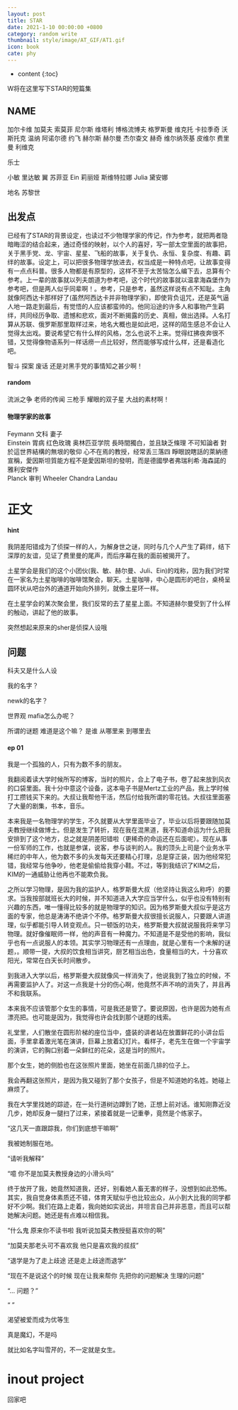 ```yaml
---
layout: post
title: STAR
date: 2021-1-10 00:00:00 +0800
category: random write
thumbnail: style/image/AT_GIF/AT1.gif
icon: book
cate: phy
---
```

* content
{:toc}


W将在这里写下STAR的短篇集





## NAME
加尔卡维
加莫夫
索莫菲
尼尔斯
维塔利
博格流博夫
格罗斯曼
维克托
卡拉季奇
沃斯托克
温纳
阿诺尔德
约飞
赫尔斯
赫尔曼
杰尔查文
赫奇
维尔纳茨基
皮维尔
费里曼
利维克

乐士

小敏 里达敏
翼
苏菲亚
Ein
莉丽娅
斯维特拉娜
Julia
黛安娜


地名
苏黎世






## 出发点
已经有了STAR的背景设定，也读过不少物理学家的传记，作为参考，就把两者隐暗晦涩的结合起来，通过奇怪的映射，以个人的喜好，写一部太空里面的故事把，关于黑手党、龙、宇宙、星星、飞船的故事，关于复仇、永恒、复杂度、有趣、羁绊的故事。设定上，可以把很多物理学放进去，权当成是一种特点吧，让故事变得有一点点科普。很多人物都是有原型的，这样不至于太苦恼怎么编下去，总算有个参考。上一辈的故事就以列夫朗道为参考吧，这个时代的故事就以温拿海森堡作为参考吧，但是两人似乎同辈啊！。参考，只是参考，虽然这样说有点不知耻。主角就像阿西达卡那样好了(虽然阿西达卡并非物理学家)，即使背负诅咒，还是英气逼人地一路走到最后，有觉悟的人应该都蛮帅的。他同沿途的许多人和事物产生羁绊，共同经历争取、遗憾和悲欢，面对不断揭露的历史、真相，做出选择。人名打算从苏联、俄罗斯那里取样过来，地名大概也是如此吧，这样的陌生感总不会让人觉得太出戏。要说希望它有什么样的风格，怎么也说不上来。觉得红拂夜奔很不错，又觉得像物语系列一样话痨一点比较好，然而能够写成什么样，还是看造化吧。

智斗  探案  废话  还是对黑手党的事情知之甚少啊！


#### random
流派之争
老师的传闻
三枪手
耀眼的双子星
大战的素材啊！



#### 物理学家的故事
Feymann 文科  妻子  
Einstein 胃病  红色玫瑰  奥林匹亚学院  長時間獨白，並且缺乏條理  不可知論者  對於這世界結構的無垠的敬仰  心不在焉的教授，经常丢三落四   睜眼說瞎話的萊納德宣稱，愛因斯坦質能方程不是愛因斯坦的發明，而是德國學者弗瑞利希·海森諾的雅利安傑作   
Planck 审判
Wheeler 
Chandra 
Landau

# 正文

#### hint

我阴差阳错成为了侦探一样的人，为解身世之谜，同时与几个人产生了羁绊，结下深厚的友谊，见证了费里曼的尾声，而后序幕在我的面前被揭开了。


土星学会是我们的这个小团伙(我、敏、赫尔曼、Juli、Ein)的戏称，因为我们时常在一家名为土星咖啡的咖啡馆聚会，聊天。土星咖啡，中心是圆形的吧台，桌椅呈圆环状从吧台外的通道开始向外排列，就像土星环一样。

在土星学会的某次聚会里，我们反常的去了星星上面。不知道赫尔曼受到了什么样的触动，讲起了他的故事。

突然想起来原来的sher是侦探人设哦  

## 问题

科夫又是什么人设

我的名字？

newk的名字？

世界观 mafia怎么办呢？

所谓的谜题 难道是这个嘛？  是谁 从哪里来 到哪里去




#### ep 01



我是一个孤独的人，只有为数不多的朋友。

我翻阅着读大学时候所写的博客，当时的照片，合上了电子书，卷了起来放到风衣的口袋里面。我十分中意这个设备，这本电子书是Mertz工业的产品，我上学时候打工攒钱买下来的。大叔让我帮他干活，然后付给我所谓的零花钱。大叔往里面塞了大量的剧集，书本，音乐。


本来我是一名物理学的学生，不久就要从大学里面毕业了，毕业以后将要跟随加莫夫教授继续做博士。但是发生了转折，现在我在混黑道，我不知道命运为什么把我安排到了这个地方，总之就是阴差阳错啦（更稀奇的命运还在后面呢）。现在从事一份军师的工作，也就是参谋，说客，参与谈判的人。我的顶头上司是个业务水平稀烂的中年人，他为数不多的头发每天还要精心打理，总是穿正装，因为他经常犯错，我经常与他争吵，他老是偷偷给我穿小鞋。不过，等到我结识了KIM之后，KIM的一通威胁让他再也不能欺负我。

之所以学习物理，是因为我的监护人，格罗斯曼大叔（他坚持让我这么称呼）的要求。当我按部就班长大的时候，并不知道进入大学应当学什么，似乎也没有特别有兴趣的东西，唯一懂得比较多的就是物理学的知识。因为格罗斯曼大叔似乎是这方面的专家，他总是涛涛不绝讲个不停。格罗斯曼大叔很擅长说服人，只要跟人讲道理，似乎都能引导人转变观点。只一顿饭的功夫，格罗斯曼大叔就说服我将来学习物理。就好像催眠师一样，他的声音有一种魔力。不知道是不是受他的影响，我似乎也有一点说服人的本领。其实学习物理还有一点理由，就是心里有一个未解的谜题，。顺带一提，大叔的饮食相当讲究，厨艺相当出色，食量相当的大，十分喜欢阳光，常常在白天长时间散步。

到我进入大学以后，格罗斯曼大叔就像风一样消失了，他说我到了独立的时候，不再需要监护人了。对这一点我是十分的伤心啊，他竟然不声不响的消失了，并且再不和我联系。

本来我不应该管那个女生的事情，可是我还是管了。要说原因，也许是因为她有点漂亮把。也可能是因为，我觉得也许会找到那个谜题的线索。

礼堂里，人们散坐在圆形阶梯的座位当中，盛装的讲者站在放置鲜花的小讲台后面，手里拿着激光笔在演讲，巨幕上放着幻灯片。看样子，老先生在做一个宇宙学的演讲，它的胸口别着一朵鲜红的花朵，这是当时的照片。

那个女生，她的侧脸也在这张照片里面，她坐在前面几排的位子上。

我会再翻这张照片，是因为我又碰到了那个女孩子，但是不知道她的名姓。她碰上麻烦了。


我在大学里找她的踪迹，在一处行道树边蹲到了她，正想上前对话。谁知刚靠近没几步，她却反身一腿扫了过来，紧接着就是一记重拳，竟然是个练家子。

“这几天一直跟踪我，你们到底想干嘛啊”

我被她制服在地。

“请听我解释”

“噫 你不是加莫夫教授身边的小滑头吗”

终于放开了我，她竟然知道我，还好，别看她人畜无害的样子，没想到如此恐怖。其实，我自觉身体素质还不错，体育天赋似乎也比较出众，从小到大比我的同学都好不少啊。我们在路上走着，我向她如实说出，并坦言自己并非恶意，而且可以帮她解决问题。她还是有点难以相信我。

“什么鬼 原来你不读书啦  我听说加莫夫教授挺喜欢你的啊”

“加莫夫那老头可不喜欢我  他只是喜欢我的叔叔”

“退学是为了走上歧途 还是走上歧途而退学”

“现在不是说这个的时候  现在让我来帮你 先把你的问题解决  生理的问题”

“... 问题？”

“  ”









































渴望被爱而成为优等生

真是魔幻，不是吗

就比如名字叫雪芹的，不一定就是女生。






# inout project


回家吧













  






























